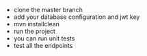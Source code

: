 - clone the master branch
- add your database configuration and jwt key
- mvn installclean
- run the project
- you can run unit tests
- test all the endpoints
